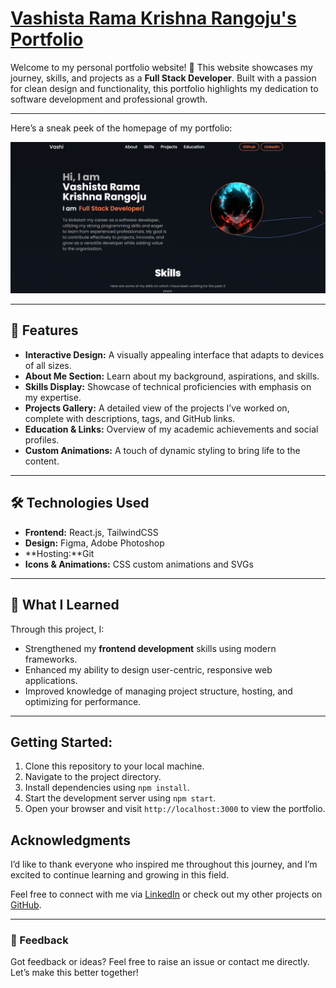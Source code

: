 # [Vashista Rama Krishna Rangoju's Portfolio](https://vashistark.github.io/Portfolio/)

Welcome to my personal portfolio website! 🎉 This website showcases my journey, skills, and projects as a **Full Stack Developer**. Built with a passion for clean design and functionality, this portfolio highlights my dedication to software development and professional growth.

---
Here’s a sneak peek of the homepage of my portfolio:

![[Screenshot 2025-01-17 213116](https://github.com/user-attachments/assets/80bc67a6-35f6-4d3d-8a10-ca2432188adb)](https://github.com/VashistaRK/Portfolio/blob/main/public/images/portfolio-logo.png)

---

## 🚀 Features
- **Interactive Design:** A visually appealing interface that adapts to devices of all sizes.
- **About Me Section:** Learn about my background, aspirations, and skills.
- **Skills Display:** Showcase of technical proficiencies with emphasis on my expertise.
- **Projects Gallery:** A detailed view of the projects I’ve worked on, complete with descriptions, tags, and GitHub links.
- **Education & Links:** Overview of my academic achievements and social profiles.
- **Custom Animations:** A touch of dynamic styling to bring life to the content.

---

## 🛠️ Technologies Used
- **Frontend:** React.js, TailwindCSS
- **Design:** Figma, Adobe Photoshop
- **Hosting:**Git
- **Icons & Animations:** CSS custom animations and SVGs

---

## 🌟 What I Learned
Through this project, I:
- Strengthened my **frontend development** skills using modern frameworks.
- Enhanced my ability to design user-centric, responsive web applications.
- Improved knowledge of managing project structure, hosting, and optimizing for performance. 

---
## Getting Started:

1. Clone this repository to your local machine.
2. Navigate to the project directory.
3. Install dependencies using `npm install`.
4. Start the development server using `npm start`.
5. Open your browser and visit `http://localhost:3000` to view the portfolio.


## Acknowledgments
I’d like to thank everyone who inspired me throughout this journey, and I’m excited to continue learning and growing in this field.

Feel free to connect with me via [LinkedIn](https://www.linkedin.com/in/vashista-rama-krishna/) or check out my other projects on [GitHub](https://github.com/VashistaRK).

---

### 💬 Feedback
Got feedback or ideas? Feel free to raise an issue or contact me directly. Let’s make this better together!
